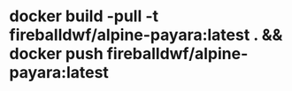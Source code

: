 # docker build -pull -t fireballdwf/alpine-payara:latest . && docker push fireballdwf/alpine-payara:latest 
